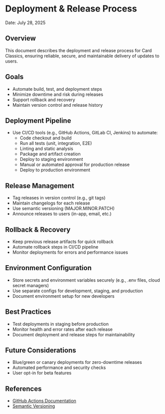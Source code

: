 # Deployment & Release Process

Date: July 28, 2025

## Overview
This document describes the deployment and release process for Card Classics, ensuring reliable, secure, and maintainable delivery of updates to users.

## Goals
- Automate build, test, and deployment steps
- Minimize downtime and risk during releases
- Support rollback and recovery
- Maintain version control and release history

## Deployment Pipeline
- Use CI/CD tools (e.g., GitHub Actions, GitLab CI, Jenkins) to automate:
  - Code checkout and build
  - Run all tests (unit, integration, E2E)
  - Linting and static analysis
  - Package and artifact creation
  - Deploy to staging environment
  - Manual or automated approval for production release
  - Deploy to production environment

## Release Management
- Tag releases in version control (e.g., git tags)
- Maintain changelogs for each release
- Use semantic versioning (MAJOR.MINOR.PATCH)
- Announce releases to users (in-app, email, etc.)

## Rollback & Recovery
- Keep previous release artifacts for quick rollback
- Automate rollback steps in CI/CD pipeline
- Monitor deployments for errors and performance issues

## Environment Configuration
- Store secrets and environment variables securely (e.g., .env files, cloud secret managers)
- Use separate configs for development, staging, and production
- Document environment setup for new developers

## Best Practices
- Test deployments in staging before production
- Monitor health and error rates after each release
- Document deployment and release steps for maintainability

## Future Considerations
- Blue/green or canary deployments for zero-downtime releases
- Automated performance and security checks
- User opt-in for beta features

## References
- [GitHub Actions Documentation](https://docs.github.com/en/actions)
- [Semantic Versioning](https://semver.org/)
